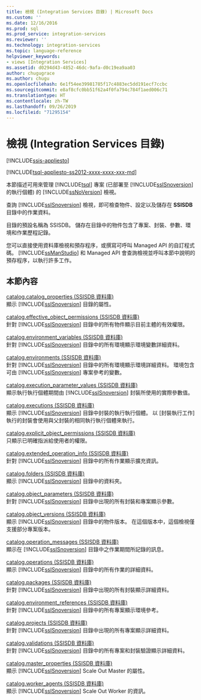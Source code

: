 ```yaml
---
title: 檢視 (Integration Services 目錄) | Microsoft Docs
ms.custom: ''
ms.date: 12/16/2016
ms.prod: sql
ms.prod_service: integration-services
ms.reviewer: ''
ms.technology: integration-services
ms.topic: language-reference
helpviewer_keywords:
- views [Integration Services]
ms.assetid: d0294d43-4852-46dc-9afa-d0c19ea9aa03
author: chugugrace
ms.author: chugu
ms.openlocfilehash: 6e1f54ee39981785f17c4883ec5dd191ecf7ccbc
ms.sourcegitcommit: e8af8cfc0bb51f62a4f0fa794c784f1aed006c71
ms.translationtype: HT
ms.contentlocale: zh-TW
ms.lasthandoff: 09/26/2019
ms.locfileid: "71295154"
---
```

# <a name="views-integration-services-catalog"></a>檢視 (Integration Services 目錄)

[!INCLUDE[ssis-appliesto](../../includes/ssis-appliesto-ssvrpluslinux-asdb-asdw-xxx.md)]


[!INCLUDE[tsql-appliesto-ss2012-xxxx-xxxx-xxx-md](../../includes/tsql-appliesto-ss2012-xxxx-xxxx-xxx-md.md)]

  本節描述可用來管理 [!INCLUDE[tsql](../../includes/tsql-md.md)] 專案 (已部署至 [!INCLUDE[ssISnoversion](../../includes/ssisnoversion-md.md)] 的執行個體) 的 [!INCLUDE[ssNoVersion](../../includes/ssnoversion-md.md)] 檢視。  
  
 查詢 [!INCLUDE[ssISnoversion](../../includes/ssisnoversion-md.md)] 檢視，即可檢查物件、設定以及儲存在 **SSISDB** 目錄中的作業資料。  
  
 目錄的預設名稱為 SSISDB。 儲存在目錄中的物件包含了專案、封裝、參數、環境和作業歷程記錄。  
  
 您可以直接使用資料庫檢視和預存程序，或撰寫可呼叫 Managed API 的自訂程式碼。 [!INCLUDE[ssManStudio](../../includes/ssmanstudio-md.md)] 和 Managed API 會查詢檢視並呼叫本節中說明的預存程序，以執行許多工作。  
  
## <a name="in-this-section"></a>本節內容  
 [catalog.catalog_properties &#40;SSISDB 資料庫&#41;](../../integration-services/system-views/catalog-catalog-properties-ssisdb-database.md)  
 顯示 [!INCLUDE[ssISnoversion](../../includes/ssisnoversion-md.md)] 目錄的屬性。  
  
 [catalog.effective_object_permissions &#40;SSISDB 資料庫&#41;](../../integration-services/system-views/catalog-effective-object-permissions-ssisdb-database.md)  
 針對 [!INCLUDE[ssISnoversion](../../includes/ssisnoversion-md.md)] 目錄中的所有物件顯示目前主體的有效權限。  
  
 [catalog.environment_variables &#40;SSISDB 資料庫&#41;](../../integration-services/system-views/catalog-environment-variables-ssisdb-database.md)  
 針對 [!INCLUDE[ssISnoversion](../../includes/ssisnoversion-md.md)] 目錄中的所有環境顯示環境變數詳細資料。  
  
 [catalog.environments &#40;SSISDB 資料庫&#41;](../../integration-services/system-views/catalog-environments-ssisdb-database.md)  
 針對 [!INCLUDE[ssISnoversion](../../includes/ssisnoversion-md.md)] 目錄中的所有環境顯示環境詳細資料。 環境包含可由 [!INCLUDE[ssISnoversion](../../includes/ssisnoversion-md.md)] 專案參考的變數。  
  
 [catalog.execution_parameter_values &#40;SSISDB 資料庫&#41;](../../integration-services/system-views/catalog-execution-parameter-values-ssisdb-database.md)  
 顯示執行執行個體期間由 [!INCLUDE[ssISnoversion](../../includes/ssisnoversion-md.md)] 封裝所使用的實際參數值。  
  
 [catalog.executions &#40;SSISDB 資料庫&#41;](../../integration-services/system-views/catalog-executions-ssisdb-database.md)  
 顯示 [!INCLUDE[ssISnoversion](../../includes/ssisnoversion-md.md)] 目錄中封裝的執行執行個體。 以 [封裝執行工作] 執行的封裝會使用與父封裝的相同執行執行個體來執行。  
  
 [catalog.explicit_object_permissions &#40;SSISDB 資料庫&#41;](../../integration-services/system-views/catalog-explicit-object-permissions-ssisdb-database.md)  
 只顯示已明確指派給使用者的權限。  
  
 [catalog.extended_operation_info &#40;SSISDB 資料庫&#41;](../../integration-services/system-views/catalog-extended-operation-info-ssisdb-database.md)  
 針對 [!INCLUDE[ssISnoversion](../../includes/ssisnoversion-md.md)] 目錄中的所有作業顯示擴充資訊。  
  
 [catalog.folders &#40;SSISDB 資料庫&#41;](../../integration-services/system-views/catalog-folders-ssisdb-database.md)  
 顯示 [!INCLUDE[ssISnoversion](../../includes/ssisnoversion-md.md)] 目錄中的資料夾。  
  
 [catalog.object_parameters &#40;SSISDB 資料庫&#41;](../../integration-services/system-views/catalog-object-parameters-ssisdb-database.md)  
 針對 [!INCLUDE[ssISnoversion](../../includes/ssisnoversion-md.md)] 目錄中出現的所有封裝和專案顯示參數。  
  
 [catalog.object_versions &#40;SSISDB 資料庫&#41;](../../integration-services/system-views/catalog-object-versions-ssisdb-database.md)  
 顯示 [!INCLUDE[ssISnoversion](../../includes/ssisnoversion-md.md)] 目錄中的物件版本。 在這個版本中，這個檢視僅支援部分專案版本。  
  
 [catalog.operation_messages &#40;SSISDB 資料庫&#41;](../../integration-services/system-views/catalog-operation-messages-ssisdb-database.md)  
 顯示在 [!INCLUDE[ssISnoversion](../../includes/ssisnoversion-md.md)] 目錄中之作業期間所記錄的訊息。  
  
 [catalog.operations &#40;SSISDB 資料庫&#41;](../../integration-services/system-views/catalog-operations-ssisdb-database.md)  
 顯示 [!INCLUDE[ssISnoversion](../../includes/ssisnoversion-md.md)] 目錄中的所有作業的詳細資料。  
  
 [catalog.packages &#40;SSISDB 資料庫&#41;](../../integration-services/system-views/catalog-packages-ssisdb-database.md)  
 針對 [!INCLUDE[ssISnoversion](../../includes/ssisnoversion-md.md)] 目錄中出現的所有封裝顯示詳細資料。  
  
 [catalog.environment_references &#40;SSISDB 資料庫&#41;](../../integration-services/system-views/catalog-environment-references-ssisdb-database.md)  
 針對 [!INCLUDE[ssISnoversion](../../includes/ssisnoversion-md.md)] 目錄中的所有專案顯示環境參考。  
  
 [catalog.projects &#40;SSISDB 資料庫&#41;](../../integration-services/system-views/catalog-projects-ssisdb-database.md)  
 針對 [!INCLUDE[ssISnoversion](../../includes/ssisnoversion-md.md)] 目錄中出現的所有專案顯示詳細資料。  
  
 [catalog.validations &#40;SSISDB 資料庫&#41;](../../integration-services/system-views/catalog-validations-ssisdb-database.md)  
 針對 [!INCLUDE[ssISnoversion](../../includes/ssisnoversion-md.md)] 目錄中的所有專案和封裝驗證顯示詳細資料。  
  
[catalog.master_properties &#40;SSISDB 資料庫&#41;](../../integration-services/system-views/catalog-master-properties-ssisdb-database.md)  
顯示 [!INCLUDE[ssISnoversion](../../includes/ssisnoversion-md.md)] Scale Out Master 的屬性。

[catalog.worker_agents &#40;SSISDB 資料庫&#41;](../../integration-services/system-views/catalog-worker-agents-ssisdb-database.md)  
顯示 [!INCLUDE[ssISnoversion](../../includes/ssisnoversion-md.md)] Scale Out Worker 的資訊。  

